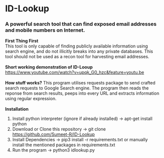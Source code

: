 # ID-Lookup
<h3>A powerful search tool that can find exposed email addresses and mobile numbers on Internet.</h3>

<b>First Thing First</b><br>
This tool is only capable of finding publicly available information using search engine, and do not illicitly breaks into any private databases. This tool should not be used as a recon tool for harvesting email addresses.
<br><br>
<b> Short working demonstration of ID-Looup </b><br>
https://www.youtube.com/watch?v=upqk_G0_hzc&feature=youtu.be
<br><br>
<b>How stuff works?</b>
This program  utilises requests package to send crafted search requests to Google Search engine. The program then reads the reponse from search results, peeps into every URL and extracts information using regular expression.
<br><br>
<b> Installation</b><br>
1) Install python interpreter (ignore if already installed) -> apt-get install python <br>
2) Download or Clone this repository -> git clone https://github.com/Sumeet-R/ID-Lookup <br>
3) Install Dependencies -> pip3 install -r requirements.txt or manually install the mentioned packages in requirements.txt<br>
4) Run the program -> python3 idlookup.py <br>

